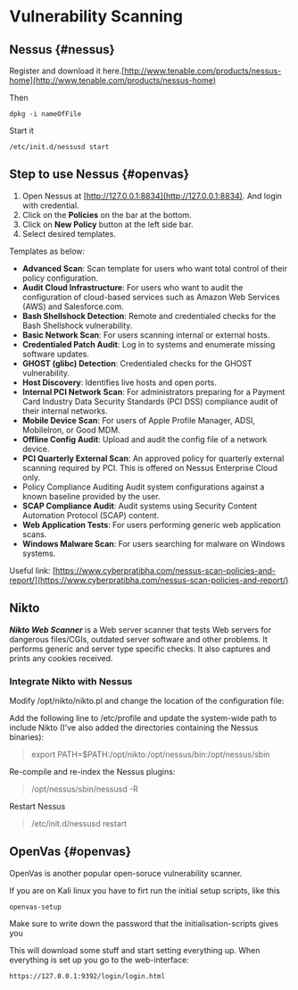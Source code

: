 # Vulnerability Scanning

## Nessus {#nessus}

Register and download it here.[http://www.tenable.com/products/nessus-home](http://www.tenable.com/products/nessus-home)

Then

```text
dpkg -i nameOfFile
```

Start it

```text
/etc/init.d/nessusd start
```

## Step to use Nessus {#openvas}

1. Open Nessus at [http://127.0.0.1:8834](http://127.0.0.1:8834). And login with credential.
2. Click on the **Policies** on the bar at the bottom.
3. Click on  **New Policy** button at the left side bar.
4. Select desired templates.

Templates as below:

* **Advanced Scan**: Scan template for users who want total control of their policy configuration.
* **Audit Cloud Infrastructure**: For users who want to audit the configuration of cloud-based services such as Amazon Web Services \(AWS\) and Salesforce.com.
* **Bash Shellshock Detection**: Remote and credentialed checks for the Bash Shellshock vulnerability.
* **Basic Network Scan**: For users scanning internal or external hosts.
* **Credentialed Patch Audit**: Log in to systems and enumerate missing software updates.
* **GHOST \(glibc\) Detection**: Credentialed checks for the GHOST vulnerability.
* **Host Discovery**: Identifies live hosts and open ports.
* **Internal PCI Network Scan**: For administrators preparing for a Payment Card Industry Data Security Standards \(PCI DSS\) compliance audit of their internal networks.
* **Mobile Device Scan**: For users of Apple Profile Manager, ADSI, MobileIron, or Good MDM.
* **Offline Config Audit**: Upload and audit the config file of a network device.
* **PCI Quarterly External Scan**: An approved policy for quarterly external scanning required by PCI. This is offered on Nessus Enterprise Cloud only.
* Policy Compliance Auditing Audit system configurations against a known baseline provided by the user.
* **SCAP Compliance Audit**: Audit systems using Security Content Automation Protocol \(SCAP\) content.
* **Web Application Tests**: For users performing generic web application scans.
* **Windows Malware Scan**: For users searching for malware on Windows systems.

Useful link: [https://www.cyberpratibha.com/nessus-scan-policies-and-report/](https://www.cyberpratibha.com/nessus-scan-policies-and-report/)

## Nikto

_**Nikto Web Scanner**_ is a Web server scanner that tests Web servers for dangerous files/CGIs, outdated server software and other problems. It performs generic and server type specific checks. It also captures and prints any cookies received.

### Integrate Nikto with Nessus

Modify /opt/nikto/nikto.pl and change the location of the configuration file:

Add the following line to /etc/profile and update the system-wide path to include Nikto \(I've also added the directories containing the Nessus binaries\):

> export PATH=$PATH:/opt/nikto:/opt/nessus/bin:/opt/nessus/sbin

Re-compile and re-index the Nessus plugins:

> /opt/nessus/sbin/nessusd -R

Restart Nessus

> /etc/init.d/nessusd restart

## OpenVas {#openvas}

OpenVas is another popular open-soruce vulnerability scanner.

If you are on Kali linux you have to firt run the initial setup scripts, like this

```text
openvas-setup
```

Make sure to write down the password that the initialisation-scripts gives you

This will download some stuff and start setting everything up. When everything is set up you go to the web-interface:

```text
https://127.0.0.1:9392/login/login.html
```

